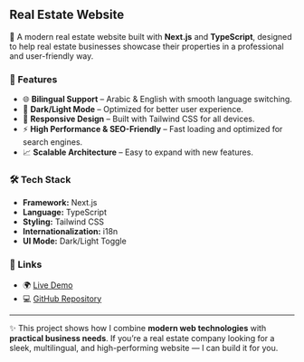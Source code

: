 ## Real Estate Website  

🚀 A modern real estate website built with **Next.js** and **TypeScript**, designed to help real estate businesses showcase their properties in a professional and user-friendly way.  

### 🔑 Features
- 🌐 **Bilingual Support** – Arabic & English with smooth language switching.  
- 🌙 **Dark/Light Mode** – Optimized for better user experience.  
- 🎨 **Responsive Design** – Built with Tailwind CSS for all devices.  
- ⚡ **High Performance & SEO-Friendly** – Fast loading and optimized for search engines.  
- 📈 **Scalable Architecture** – Easy to expand with new features.  

### 🛠 Tech Stack
- **Framework:** Next.js  
- **Language:** TypeScript  
- **Styling:** Tailwind CSS  
- **Internationalization:** i18n  
- **UI Mode:** Dark/Light Toggle  

### 🔗 Links
- 🌍 [Live Demo](https://real-estate-website-nextjs-lovat.vercel.app/)  
- 💻 [GitHub Repository](https://github.com/Yousefeslam214/real-estate-website-nextjs)  

---
✨ This project shows how I combine **modern web technologies** with **practical business needs**. If you’re a real estate company looking for a sleek, multilingual, and high-performing website — I can build it for you.
